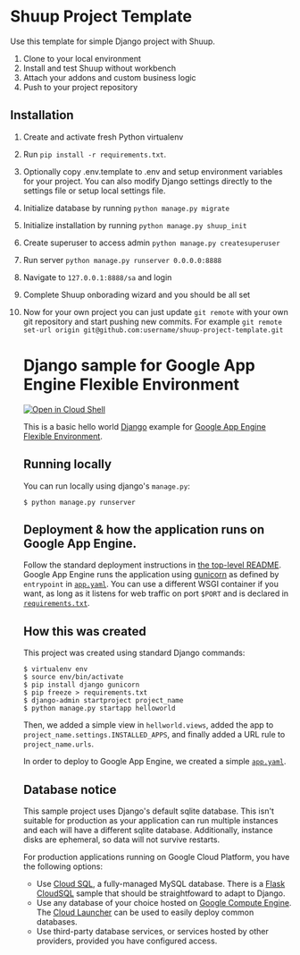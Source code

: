 # Shuup Project Template

Use this template for simple Django project with Shuup.

1. Clone to your local environment
2. Install and test Shuup without workbench
3. Attach your addons and custom business logic
4. Push to your project repository

## Installation

1. Create and activate fresh Python virtualenv
2. Run `pip install -r requirements.txt`.
3. Optionally copy .env.template to .env and setup environment variables for your project.
   You can also modify Django settings directly to the settings file or setup local settings file.
4. Initialize database by running `python manage.py migrate`
5. Initialize installation by running `python manage.py shuup_init`
6. Create superuser to access admin `python manage.py createsuperuser`
7. Run server `python manage.py runserver 0.0.0.0:8888`
8. Navigate to `127.0.0.1:8888/sa` and login
9. Complete Shuup onborading wizard and you should be all set
10. Now for your own project you can just update ``git remote`` with your
    own git repository and start pushing new commits. For example
    ``git remote set-url origin git@github.com:username/shuup-project-template.git``
    # Django sample for Google App Engine Flexible Environment

    [![Open in Cloud Shell][shell_img]][shell_link]

    [shell_img]: http://gstatic.com/cloudssh/images/open-btn.png
    [shell_link]: https://console.cloud.google.com/cloudshell/open?git_repo=https://github.com/GoogleCloudPlatform/python-docs-samples&page=editor&open_in_editor=appengine/flexible/hello_world_django/README.md

    This is a basic hello world [Django](https://www.djangoproject.com/) example
    for [Google App Engine Flexible Environment](https://cloud.google.com/appengine).

    ## Running locally

    You can run locally using django's `manage.py`:

        $ python manage.py runserver

    ## Deployment & how the application runs on Google App Engine.

    Follow the standard deployment instructions in
    [the top-level README](../README.md). Google App Engine runs the application
    using [gunicorn](http://gunicorn.org/) as defined by `entrypoint` in
    [`app.yaml`](app.yaml). You can use a different WSGI container if you want, as
    long as it listens for web traffic on port `$PORT` and is declared in
    [`requirements.txt`](requirements.txt).

    ## How this was created

    This project was created using standard Django commands:

        $ virtualenv env
        $ source env/bin/activate
        $ pip install django gunicorn
        $ pip freeze > requirements.txt
        $ django-admin startproject project_name
        $ python manage.py startapp helloworld

    Then, we added a simple view in `hellworld.views`, added the app to
    `project_name.settings.INSTALLED_APPS`, and finally added a URL rule to
    `project_name.urls`.

    In order to deploy to Google App Engine, we created a simple
    [`app.yaml`](app.yaml).

    ## Database notice

    This sample project uses Django's default sqlite database. This isn't suitable
    for production as your application can run multiple instances and each will
    have a different sqlite database. Additionally, instance disks are ephemeral,
    so data will not survive restarts.

    For production applications running on Google Cloud Platform, you have
    the following options:

    * Use [Cloud SQL](https://cloud.google.com/sql), a fully-managed MySQL database.
      There is a [Flask CloudSQL](../cloudsql) sample that should be straightfoward
      to adapt to Django.
    * Use any database of your choice hosted on
      [Google Compute Engine](https://cloud.google.com/compute). The
      [Cloud Launcher](https://cloud.google.com/launcher/) can be used to easily
      deploy common databases.
    * Use third-party database services, or services hosted by other providers,
      provided you have configured access.

